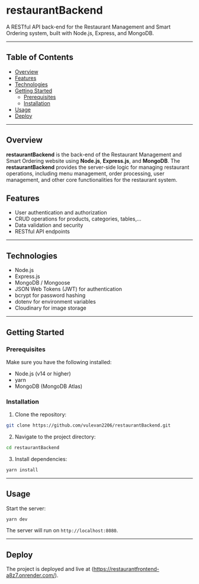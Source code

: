 
# restaurantBackend

A RESTful API back-end for the Restaurant Management and Smart Ordering system, built with Node.js, Express, and MongoDB.

---

## Table of Contents
- [Overview](#overview)
- [Features](#features)
- [Technologies](#technologies)
- [Getting Started](#getting-started)
  - [Prerequisites](#prerequisites)
  - [Installation](#installation)
- [Usage](#usage)
- [Deploy](#deploy)

---

## Overview
**restaurantBackend** is the back-end of the Restaurant Management and Smart Ordering website using **Node.js**, **Express.js**, and **MongoDB**.
The **restaurantBackend** provides the server-side logic for managing restaurant operations, including menu management, order processing, user management, and other core functionalities for the restaurant system.
## Features
- User authentication and authorization
- CRUD operations for products, categories, tables,...
- Data validation and security
- RESTful API endpoints

---

## Technologies
- Node.js
- Express.js
- MongoDB / Mongoose
- JSON Web Tokens (JWT) for authentication
- bcrypt for password hashing
- dotenv for environment variables
- Cloudinary for  image storage

---

## Getting Started

### Prerequisites
Make sure you have the following installed:
- Node.js (v14 or higher)
- yarn
- MongoDB (MongoDB Atlas)

### Installation

1. Clone the repository:
```bash
git clone https://github.com/vulevan2206/restaurantBackend.git
```

2. Navigate to the project directory:
```bash
cd restaurantBackend
```

3. Install dependencies:
```bash
yarn install
```

---

## Usage

Start the server:
```bash
yarn dev
```

The server will run on `http://localhost:8080`.

---

## Deploy
The project is deployed and live at (https://restaurantfrontend-a8z7.onrender.com/).
